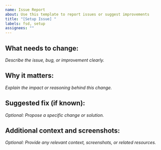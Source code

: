 ```yaml
---
name: Issue Report
about: Use this template to report issues or suggest improvements
title: "[Setup Issue] "
labels: fsd, setup
assignees: ""
---
```


## What needs to change:

_Describe the issue, bug, or improvement clearly._

## Why it matters:

_Explain the impact or reasoning behind this change._

## Suggested fix (if known):

_Optional: Propose a specific change or solution._

## Additional context and screenshots:

_Optional: Provide any relevant context, screenshots, or related resources._
